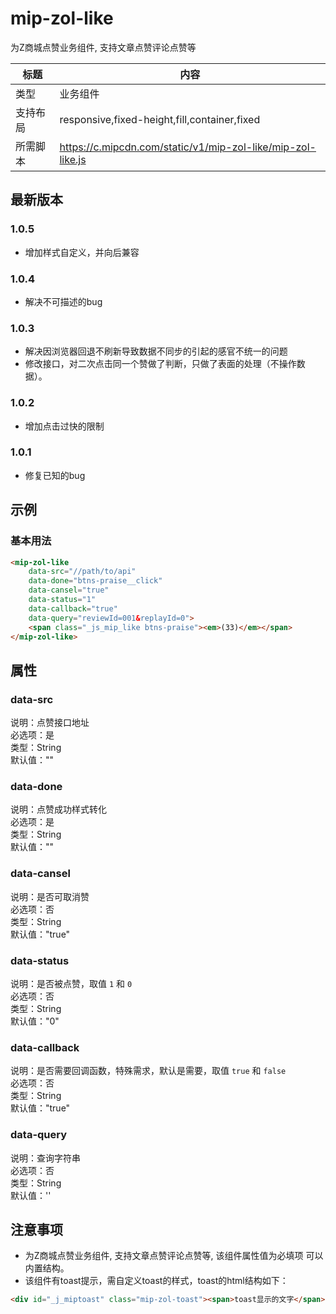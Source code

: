 # mip-zol-like

为Z商城点赞业务组件, 支持文章点赞评论点赞等

标题|内容
----|----
类型|业务组件
支持布局|responsive,fixed-height,fill,container,fixed
所需脚本|https://c.mipcdn.com/static/v1/mip-zol-like/mip-zol-like.js

## 最新版本

### 1.0.5

- 增加样式自定义，并向后兼容

### 1.0.4

- 解决不可描述的bug

### 1.0.3

- 解决因浏览器回退不刷新导致数据不同步的引起的感官不统一的问题
- 修改接口，对二次点击同一个赞做了判断，只做了表面的处理（不操作数据）。

### 1.0.2

- 增加点击过快的限制

### 1.0.1

- 修复已知的bug

## 示例

### 基本用法
```html
<mip-zol-like
	data-src="//path/to/api"
	data-done="btns-praise__click"
	data-cansel="true"
	data-status="1"
	data-callback="true"
	data-query="reviewId=001&replayId=0">
	<span class="_js_mip_like btns-praise"><em>(33)</em></span>
</mip-zol-like>
```

## 属性

### data-src

说明：点赞接口地址  
必选项：是  
类型：String    
默认值：""

### data-done

说明：点赞成功样式转化  
必选项：是  
类型：String  
默认值：""  

### data-cansel

说明：是否可取消赞     
必选项：否  
类型：String    
默认值："true"  

### data-status

说明：是否被点赞，取值 `1` 和 `0`   
必选项：否  
类型：String  
默认值："0"

### data-callback

说明：是否需要回调函数，特殊需求，默认是需要，取值 `true` 和 `false`  
必选项：否   
类型：String  
默认值："true"  

### data-query

说明：查询字符串    
必选项：否   
类型：String    
默认值：''


## 注意事项
- 为Z商城点赞业务组件, 支持文章点赞评论点赞等, 该组件属性值为必填项
可以内置结构。
- 该组件有toast提示，需自定义toast的样式，toast的html结构如下：
```html
<div id="_j_miptoast" class="mip-zol-toast"><span>toast显示的文字</span></div>
```
